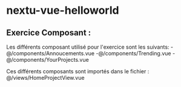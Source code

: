 # nextu-vue-helloworld

## Exercice Composant :

Les différents composant utilisé pour l'exercice sont les suivants:
    -@/components/Annoucements.vue
    -@/components/Trending.vue
    -@/components/YourProjects.vue

Ces différents composants sont importés dans le fichier : @/views/HomeProjectView.vue